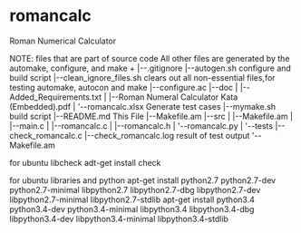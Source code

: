 # romancalc
Roman Numerical Calculator


NOTE: files that are part of source code
All other files are generated by the automake, configure, and make
+
|--.gitignore
|--autogen.sh                      configure and build script
|--clean_ignore_files.sh           clears out all non-essential files,for testing automake, autocon and make
|--configure.ac
|--doc
|  |--Added_Requirements.txt
|  |--Roman Numeral Calculator Kata (Embedded).pdf
|  '--romancalc.xlsx				Generate test cases
|--mymake.sh						build script
|--README.md                        This File
|--Makefile.am
|--src
|  |--Makefile.am
|  |--main.c
|  |--romancalc.c
|  |--romancalc.h
|  '--romancalc.py
|
'--tests
   |--check_romancalc.c
   |--check_romancalc.log			result of test output
   '--Makefile.am


for ubuntu libcheck
adt-get install check

for ubuntu libraries and python
apt-get install python2.7 python2.7-dev python2.7-minimal libpython2.7 libpython2.7-dbg libpython2.7-dev libpython2.7-minimal libpython2.7-stdlib
apt-get install python3.4 python3.4-dev python3.4-minimal libpython3.4 libpython3.4-dbg libpython3.4-dev libpython3.4-minimal libpython3.4-stdlib

